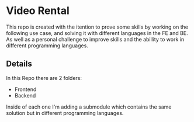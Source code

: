 # Video Rental

This repo is created with the itention to prove some skills by working on the following use case, and solving it with different languages in the FE and BE. As well as a personal challenge to improve skills and the abillity to work in different programming languages.

## Details

In this Repo there are 2 folders:
- Frontend
- Backend

Inside of each one I'm adding a submodule which contains the same solution but in different programming languages.

